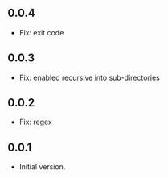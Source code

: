 ## 0.0.4

- Fix: exit code

## 0.0.3

- Fix: enabled recursive into sub-directories

## 0.0.2

- Fix: regex

## 0.0.1

- Initial version.
